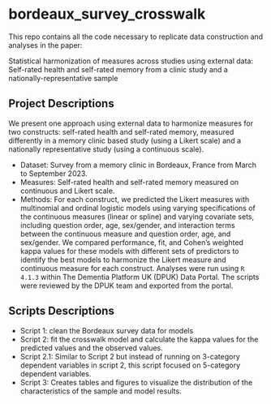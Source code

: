 # bordeaux_survey_crosswalk
This repo contains all the code necessary to replicate data construction and analyses in the paper: 


Statistical harmonization of measures across studies using external data: Self-rated health and self-rated memory from a clinic study and a nationally-representative sample

## Project Descriptions
We present one approach using external data to harmonize measures for two constructs: self-rated health and self-rated memory, measured differently in a memory clinic based study (using a Likert scale) and a nationally representative study (using a continuous scale).

* Dataset:  Survey from a memory clinic in Bordeaux, France from March to September 2023.    
* Measures: Self-rated health and self-rated memory measured on continuous and Likert scale.
* Methods: For each construct, we predicted the Likert measures with multinomial and ordinal logistic models using varying specifications of the continuous measures (linear or spline) and varying covariate sets, including question order, age, sex/gender, and interaction terms between the continuous measure and question order, age, and sex/gender. We compared performance, fit, and Cohen’s weighted kappa values for these models with different sets of predictors to identify the best models to harmonize the Likert measure and continuous measure for each construct. Analyses were run using `R 4.1.3` within The Dementia Platform UK (DPUK) Data Portal. The scripts were reviewed by the DPUK team and exported from the portal.

## Scripts Descriptions
* Script 1: clean the Bordeaux survey data for models
* Script 2: fit the crosswalk model and calculate the kappa values for the predicted values and the observed values.
* Script 2.1: Similar to Script 2 but instead of running on 3-category dependent variables in script 2, this script focused on 5-category dependent variables. 
* Script 3: Creates tables and figures to visualize the distribution of the characteristics of the sample and model results.
